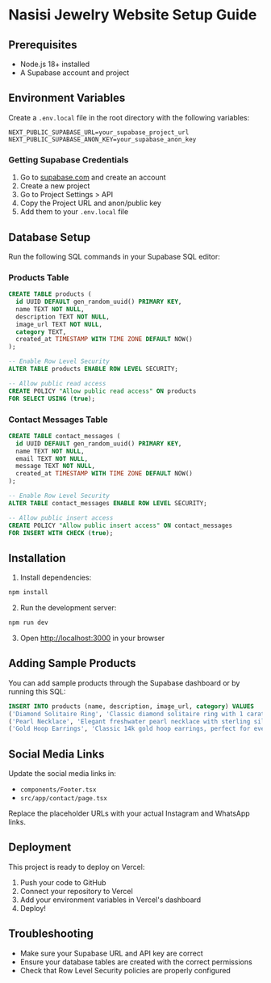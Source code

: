 # Nasisi Jewelry Website Setup Guide

## Prerequisites

- Node.js 18+ installed
- A Supabase account and project

## Environment Variables

Create a `.env.local` file in the root directory with the following variables:

```env
NEXT_PUBLIC_SUPABASE_URL=your_supabase_project_url
NEXT_PUBLIC_SUPABASE_ANON_KEY=your_supabase_anon_key
```

### Getting Supabase Credentials

1. Go to [supabase.com](https://supabase.com) and create an account
2. Create a new project
3. Go to Project Settings > API
4. Copy the Project URL and anon/public key
5. Add them to your `.env.local` file

## Database Setup

Run the following SQL commands in your Supabase SQL editor:

### Products Table
```sql
CREATE TABLE products (
  id UUID DEFAULT gen_random_uuid() PRIMARY KEY,
  name TEXT NOT NULL,
  description TEXT NOT NULL,
  image_url TEXT NOT NULL,
  category TEXT,
  created_at TIMESTAMP WITH TIME ZONE DEFAULT NOW()
);

-- Enable Row Level Security
ALTER TABLE products ENABLE ROW LEVEL SECURITY;

-- Allow public read access
CREATE POLICY "Allow public read access" ON products
FOR SELECT USING (true);
```

### Contact Messages Table
```sql
CREATE TABLE contact_messages (
  id UUID DEFAULT gen_random_uuid() PRIMARY KEY,
  name TEXT NOT NULL,
  email TEXT NOT NULL,
  message TEXT NOT NULL,
  created_at TIMESTAMP WITH TIME ZONE DEFAULT NOW()
);

-- Enable Row Level Security
ALTER TABLE contact_messages ENABLE ROW LEVEL SECURITY;

-- Allow public insert access
CREATE POLICY "Allow public insert access" ON contact_messages
FOR INSERT WITH CHECK (true);
```

## Installation

1. Install dependencies:
```bash
npm install
```

2. Run the development server:
```bash
npm run dev
```

3. Open [http://localhost:3000](http://localhost:3000) in your browser

## Adding Sample Products

You can add sample products through the Supabase dashboard or by running this SQL:

```sql
INSERT INTO products (name, description, image_url, category) VALUES
('Diamond Solitaire Ring', 'Classic diamond solitaire ring with 1 carat center stone', 'https://images.unsplash.com/photo-1605100804763-247f67b3557e?w=500', 'Rings'),
('Pearl Necklace', 'Elegant freshwater pearl necklace with sterling silver clasp', 'https://images.unsplash.com/photo-1515562141207-7a88fb7ce338?w=500', 'Necklaces'),
('Gold Hoop Earrings', 'Classic 14k gold hoop earrings, perfect for everyday wear', 'https://images.unsplash.com/photo-1535632066927-ab7c9ab60908?w=500', 'Earrings');
```

## Social Media Links

Update the social media links in:
- `components/Footer.tsx`
- `src/app/contact/page.tsx`

Replace the placeholder URLs with your actual Instagram and WhatsApp links.

## Deployment

This project is ready to deploy on Vercel:

1. Push your code to GitHub
2. Connect your repository to Vercel
3. Add your environment variables in Vercel's dashboard
4. Deploy!

## Troubleshooting

- Make sure your Supabase URL and API key are correct
- Ensure your database tables are created with the correct permissions
- Check that Row Level Security policies are properly configured
